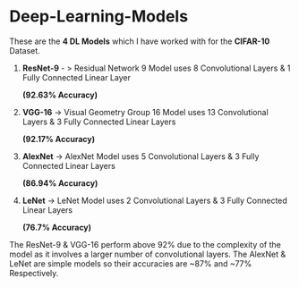 # Deep-Learning-Models

These are the **4 DL Models** which I have worked with for the **CIFAR-10** Dataset.

1. **ResNet-9** - > Residual Network 9 Model uses 8 Convolutional Layers & 1 Fully Connected Linear Layer 

   **(92.63% Accuracy)**

2. **VGG-16** -> Visual Geometry Group 16 Model uses 13 Convolutional Layers & 3 Fully Connected Linear Layers 

   **(92.17% Accuracy)**

3. **AlexNet** -> AlexNet Model uses 5 Convolutional Layers & 3 Fully Connected Linear Layers 

   **(86.94% Accuracy)**

4. **LeNet** -> LeNet Model uses 2 Convolutional Layers & 3 Fully Connected Linear Layers 

   **(76.7% Accuracy)**

The ResNet-9 & VGG-16 perform above 92% due to the complexity of the model as it involves a larger number of convolutional layers. The AlexNet & LeNet are simple models so their accuracies are ~87% and ~77% Respectively.
